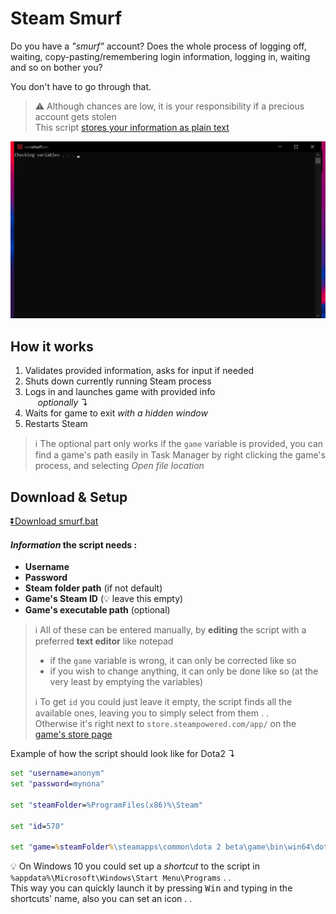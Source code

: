 # Steam Smurf

Do you have a _"smurf"_ account? Does the whole process of 
logging off, waiting, copy-pasting/remembering
login information, logging in, waiting and so on bother you?  

You don't have to go through that.

> :warning: Although chances are low, it is your responsibility if a precious account gets stolen  
> This script [stores your information as plain text](https://www.passcamp.com/blog/dangers-of-storing-and-sharing-passwords-in-plaintext/)

![demo](demo.gif)

## How it works

1. Validates provided information, asks for input if needed
2. Shuts down currently running Steam process 
3. Logs in and launches game with provided info  
   &nbsp;&nbsp;&nbsp;&nbsp;&nbsp;_optionally_ ↴
4. Waits for game to exit _with a hidden window_
5. Restarts Steam

> :information_source: The optional part only works if the `game` variable is
> provided, you can find a game's path easily in Task Manager 
> by right clicking the game's process, and selecting _Open file location_ 

## Download & Setup

[:arrow_double_down:Download smurf.bat](https://github.com/FLevent29/steam-smurf/releases/download/1.1/smurf.bat)

#### _Information_ the script needs :

- **Username**
- **Password**
- **Steam folder path** (if not default)
- **Game's Steam ID** (:bulb: leave this empty)
- **Game's executable path** (optional)

> :information_source: All of these can be entered manually, by
> **editing** the script with a preferred **text editor** like notepad  
> - if the `game` variable is wrong, it can only be corrected like so  
> - if you wish to change anything, it can only be done like so
> (at the very least by emptying the variables)
> 
> :information_source: To get `id` you could just leave it empty,
> the script finds all the available ones, leaving you to
> simply select from them . .  
> Otherwise it's right next to `store.steampowered.com/app/` 
> on the [game's store page](https://store.steampowered.com/)

Example of how the script should look like for Dota2 ↴

```bat
set "username=anonym"
set "password=mynona"

set "steamFolder=%ProgramFiles(x86)%\Steam"

set "id=570"

set "game=%steamFolder%\steamapps\common\dota 2 beta\game\bin\win64\dota2.exe"
```

:bulb: On Windows 10 you could set up a _shortcut_ to the
script in `%appdata%\Microsoft\Windows\Start Menu\Programs` . .  
This way you can quickly launch it by pressing
<kbd>Win</kbd> and typing in the shortcuts' name,
also you can set an icon . .